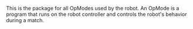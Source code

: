This is the package for all OpModes used by the robot. 
An OpMode is a program that runs on the robot controller and controls the robot's behavior during a match.